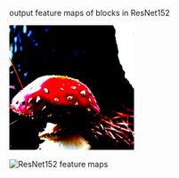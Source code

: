 output feature maps of blocks in ResNet152

![Input images](./fig/resnet152-features-input.png)

![ResNet152 feature maps](./fig/resnet152_blocks_feature_maps.gif)